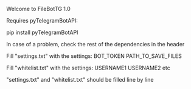 Welcome to FileBotTG 1.0

Requires pyTelegramBotAPI:

pip install pyTelegramBotAPI

In case of a problem, check the rest of the dependencies in the header

Fill "settings.txt" with the settings:
BOT_TOKEN
PATH_TO_SAVE_FILES

Fill "whitelist.txt" with the settings:
USERNAME1
USERNAME2
etc

"settings.txt" and "whitelist.txt" should be filled line by line
